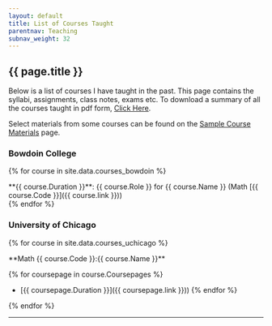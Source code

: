 ```yaml
---
layout: default
title: List of Courses Taught
parentnav: Teaching
subnav_weight: 32
---
```


## {{ page.title }}

Below is a list of courses I have taught in the past. This page contains the syllabi, assignments, class notes, exams etc. To download a summary of all the courses taught in pdf form, [Click Here](List_of_Courses_Taught.pdf).

Select materials from some courses can be found on the [Sample Course Materials](/teaching/materials) page.

### Bowdoin College

{% for course in site.data.courses_bowdoin %}
<div class="course">
**{{ course.Duration }}**: {{ course.Role  }} for {{ course.Name }} (Math [{{ course.Code }}]({{ course.link }})) 
</div>
{% endfor %}

### University of Chicago

{% for course in site.data.courses_uchicago %}
<div class="course">
**Math {{ course.Code }}:{{ course.Name }}**

{% for coursepage in course.Coursepages %}
- [{{ coursepage.Duration }}]({{ coursepage.link }})) 
{% endfor %}
</div>
{% endfor %}
  


---
